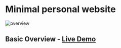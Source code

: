 # Minimal personal website
![overview](https://github.com/ahamidEng/minimal-personal-website/raw/master/src/images/overview.gif)
## Basic Overview - <a href="https://ahamideng.github.io/minimal-personal-website/ar/" target="_blank">Live Demo</a>

